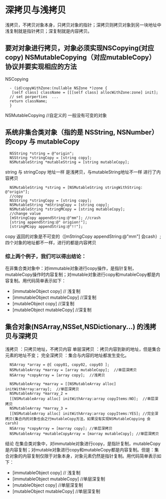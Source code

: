 # 深拷贝与浅拷贝
浅拷贝，不拷贝对象本身，只拷贝对象的指针；深拷贝则拷贝对象到另一块地址中
浅复制就是指针拷贝；深复制就是内容拷贝。

## 要对对象进行拷贝，对象必须实现NSCopying(对应copy) NSMutableCopying（对应mutableCopy） 协议并要实现相应的方法
NSCopying
```
  - (id)copyWithZone:(nullable NSZone *)zone {
   [self class] className = [[[self class] allocWithZone:zone] init];
  // set porperties  ...
  return className;
  }
```

NSMutableCopying //自定义的 一般没有可变的对象


## 系统非集合类对象（指的是 NSString, NSNumber）的copy 与 mutableCopy

```
  NSString *string = @"origin";
  NSString *stringCopy = [string copy];
  NSMutableString *mutableString = [string mutableCopy];
```

string 与 stringCopy 地址一样 是浅拷贝，与mutableString地址不一样 进行了内容拷贝

```
  NSMutableString *string = [NSMutableString stringWithString: @"origin"];
  //copy
  NSString *stringCopy = [string copy];
  NSMutableString *mStringCopy = [string copy];
  NSMutableString *stringMCopy = [string mutableCopy];
  //change value
  [mStringCopy appendString:@"mm"]; //crash
  [string appendString:@" origion!"];
  [stringMCopy appendString:@"!!"];
```

copy 返回的对象是不可变的（[mStringCopy appendString:@"mm"] 会cash）;四个对象的地址都不一样，进行的都是内容拷贝
### 综上两个例子，我们可以得出结论：


  在非集合类对象中：对immutable对象进行copy操作，是指针复制，mutableCopy操作时内容复制；对mutable对象进行copy和mutableCopy都是内容复制。用代码简单表示如下：

* [immutableObject copy] // 浅复制
* [immutableObject mutableCopy] //深复制
* [mutableObject copy] //深复制
* [mutableObject mutableCopy] //深复制


## 集合对象(NSArray,NSSet,NSDictionary...) 的浅拷贝与深拷贝

浅拷贝 ：只拷贝地址，不拷贝内容 
单层深拷贝 ：拷贝内容到新的地址，但是集合元素的地址不变；
完全深拷贝 ：集合与内容的地址都发生变化。
```
  NSArray *array = @[ copy01, copy02, copy03 ];
  NSMutableArray *marray = [array mutableCopy];  //单层深拷贝
  NSArray *copyArray = [array copy];  //浅拷贝

  NSMutableArray *marray = [[NSMutableArray alloc] initWithArray:array];  //单层深拷贝
  NSMutableArray *marray_2 =
  [[NSMutableArray alloc] initWithArray:array copyItems:NO];  //单层深拷贝
  NSMutableArray *marray_3 =
  [[NSMutableArray alloc] initWithArray:array copyItems:YES]; //完全深拷贝(集合内的对象也会之行mutableCopy方法，如果没有实现NSMutableCopying 会carsh)
  NSArray *copyArray = [marray copy]; //单层深拷贝
  NSMutableArray *mutableCopyArray = [marray mutableCopy]; //单层深拷贝

```
结论
在集合类对象中，对immutable对象进行copy，是指针复制，mutableCopy是内容复制；对mutable对象进行copy和mutableCopy都是内容复制。但是：集合对象的内容复制仅限于对象本身，对象元素仍然是指针复制。用代码简单表示如下：

* [immutableObject copy] // 浅复制
* [immutableObject mutableCopy] //单层深复制
* [mutableObject copy] //单层深复制
* [mutableObject mutableCopy] //单层深复制



